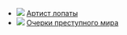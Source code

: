 * ![](/books/prose_rus_classic/Варлам%20Шаламов/Артист%20лопаты.jpg) [Артист лопаты](/books/prose_rus_classic/Варлам%20Шаламов/Артист%20лопаты)
* ![](/books/prose_rus_classic/Варлам%20Шаламов/Очерки%20преступного%20мира.jpg) [Очерки преступного мира](/books/prose_rus_classic/Варлам%20Шаламов/Очерки%20преступного%20мира)